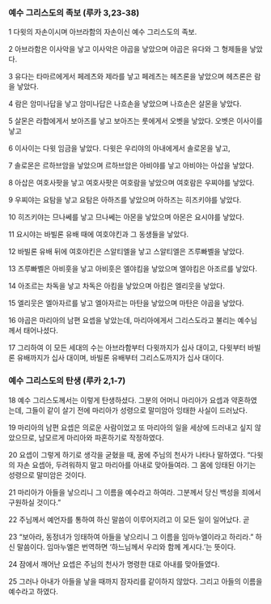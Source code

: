 ### 예수 그리스도의 족보 (루카 3,23-38)	

1	다윗의 자손이시며 아브라함의 자손이신 예수 그리스도의 족보.	

2	아브라함은 이사악을 낳고 이사악은 야곱을 낳았으며 야곱은 유다와 그 형제들을 낳았다.	

3	유다는 타마르에게서 페레츠와 제라를 낳고 페레츠는 헤츠론을 낳았으며 헤츠론은 람을 낳았다.	

4	람은 암미나답을 낳고 암미나답은 나흐손을 낳았으며 나흐손은 살몬을 낳았다.	

5	살몬은 라합에게서 보아즈를 낳고 보아즈는 룻에게서 오벳을 낳았다. 오벳은 이사이를 낳고	

6	이사이는 다윗 임금을 낳았다. 다윗은 우리야의 아내에게서 솔로몬을 낳고,	

7	솔로몬은 르하브암을 낳았으며 르하브암은 아비야를 낳고 아비야는 아삽을 낳았다.	

8	아삽은 여호사팟을 낳고 여호사팟은 여호람을 낳았으며 여호람은 우찌야를 낳았다.	

9	우찌야는 요탐을 낳고 요탐은 아하즈를 낳았으며 아하즈는 히즈키야를 낳았다.	

10	히즈키야는 므나쎄를 낳고 므나쎄는 아몬을 낳았으며 아몬은 요시야를 낳았다.	

11	요시야는 바빌론 유배 때에 여호야킨과 그 동생들을 낳았다.	

12	바빌론 유배 뒤에 여호야킨은 스알티엘을 낳고 스알티엘은 즈루빠벨을 낳았다.	

13	즈루빠벨은 아비훗을 낳고 아비훗은 엘야킴을 낳았으며 엘야킴은 아조르를 낳았다.	

14	아조르는 차독을 낳고 차독은 아킴을 낳았으며 아킴은 엘리웃을 낳았다.	

15	엘리웃은 엘아자르를 낳고 엘아자르는 마탄을 낳았으며 마탄은 야곱을 낳았다.	

16	야곱은 마리아의 남편 요셉을 낳았는데, 마리아에게서 그리스도라고 불리는 예수님께서 태어나셨다.	

17	그리하여 이 모든 세대의 수는 아브라함부터 다윗까지가 십사 대이고, 다윗부터 바빌론 유배까지가 십사 대이며, 바빌론 유배부터 그리스도까지가 십사 대이다.	

 	
### 예수 그리스도의 탄생 (루카 2,1-7)	

18	예수 그리스도께서는 이렇게 탄생하셨다. 그분의 어머니 마리아가 요셉과 약혼하였는데, 그들이 같이 살기 전에 마리아가 성령으로 말미암아 잉태한 사실이 드러났다.	

19	마리아의 남편 요셉은 의로운 사람이었고 또 마리아의 일을 세상에 드러내고 싶지 않았으므로, 남모르게 마리아와 파혼하기로 작정하였다.	

20	요셉이 그렇게 하기로 생각을 굳혔을 때, 꿈에 주님의 천사가 나타나 말하였다. “다윗의 자손 요셉아, 두려워하지 말고 마리아를 아내로 맞아들여라. 그 몸에 잉태된 아기는 성령으로 말미암은 것이다.	

21	마리아가 아들을 낳으리니 그 이름을 예수라고 하여라. 그분께서 당신 백성을 죄에서 구원하실 것이다.”	

22	주님께서 예언자를 통하여 하신 말씀이 이루어지려고 이 모든 일이 일어났다. 곧	

23	“보아라, 동정녀가 잉태하여 아들을 낳으리니 그 이름을 임마누엘이라고 하리라.” 하신 말씀이다. 임마누엘은 번역하면 ‘하느님께서 우리와 함께 계시다.’는 뜻이다.	

24	잠에서 깨어난 요셉은 주님의 천사가 명령한 대로 아내를 맞아들였다.	

25	그러나 아내가 아들을 낳을 때까지 잠자리를 같이하지 않았다. 그리고 아들의 이름을 예수라고 하였다.